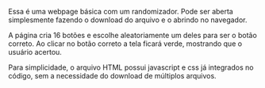 Essa é uma webpage básica com um randomizador. Pode ser aberta simplesmente fazendo o download do arquivo e o abrindo no navegador.

A página cria 16 botões e escolhe aleatoriamente um deles para ser o botão correto. Ao clicar no botão correto a tela ficará verde, mostrando que o usuário acertou.

Para simplicidade, o arquivo HTML possui javascript e css já integrados no código, sem a necessidade do download de múltiplos arquivos.
